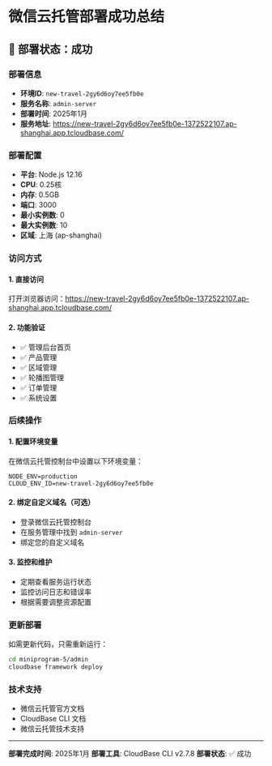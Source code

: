 # 微信云托管部署成功总结

## 🎉 部署状态：成功

### 部署信息
- **环境ID**: `new-travel-2gy6d6oy7ee5fb0e`
- **服务名称**: `admin-server`
- **部署时间**: 2025年1月
- **服务地址**: https://new-travel-2gy6d6oy7ee5fb0e-1372522107.ap-shanghai.app.tcloudbase.com/

### 部署配置
- **平台**: Node.js 12.16
- **CPU**: 0.25核
- **内存**: 0.5GB
- **端口**: 3000
- **最小实例数**: 0
- **最大实例数**: 10
- **区域**: 上海 (ap-shanghai)

### 访问方式

#### 1. 直接访问
打开浏览器访问：https://new-travel-2gy6d6oy7ee5fb0e-1372522107.ap-shanghai.app.tcloudbase.com/

#### 2. 功能验证
- ✅ 管理后台首页
- ✅ 产品管理
- ✅ 区域管理
- ✅ 轮播图管理
- ✅ 订单管理
- ✅ 系统设置

### 后续操作

#### 1. 配置环境变量
在微信云托管控制台中设置以下环境变量：
```
NODE_ENV=production
CLOUD_ENV_ID=new-travel-2gy6d6oy7ee5fb0e
```

#### 2. 绑定自定义域名（可选）
- 登录微信云托管控制台
- 在服务管理中找到 `admin-server`
- 绑定您的自定义域名

#### 3. 监控和维护
- 定期查看服务运行状态
- 监控访问日志和错误率
- 根据需要调整资源配置

### 更新部署
如需更新代码，只需重新运行：
```bash
cd miniprogram-5/admin
cloudbase framework deploy
```

### 技术支持
- 微信云托管官方文档
- CloudBase CLI 文档
- 微信云托管技术支持

---

**部署完成时间**: 2025年1月
**部署工具**: CloudBase CLI v2.7.8
**部署状态**: ✅ 成功 